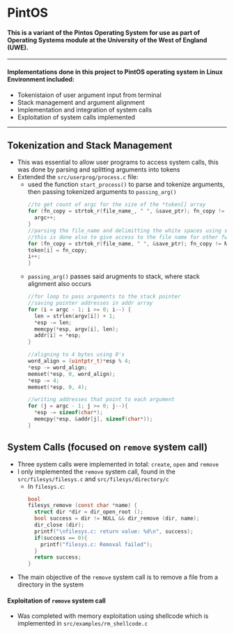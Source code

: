 # PintOS
#### This is a variant of the Pintos Operating System for use as part of Operating Systems module at the University of the West of England (UWE).
---
#### Implementations done in this project to PintOS operating system in Linux Environment included:
- Tokenistaion of user argument input from terminal
- Stack management and argument alignment
- Implementation and integration of system calls
- Exploitation of system calls implemented
---
## Tokenization and Stack Management
* This was essential to allow user programs to access system calls, this was done by parsing and splitting arguments into tokens
* Extended the `src/userprog/process.c` file:
  * used the function `start_process()` to parse and tokenize arguments, then passing tokenized arguments to `passing_arg()`
      ```c
      //to get count of argc for the size of the *token[] array
      for (fn_copy = strtok_r(file_name_, " ", &save_ptr); fn_copy != NULL; fn_copy = strtok_r(NULL, " ", &save_ptr)){
        argc++;
      }  
    //parsing the file_name and delimitting the white spaces using strtok_r 
    //this is done also to give access to the file name for other functions
    for (fn_copy = strtok_r(file_name, " ", &save_ptr); fn_copy != NULL; fn_copy = strtok_r(NULL, " ", &save_ptr)){
      token[i] = fn_copy;
      i++;
    }
      ```
  * `passing_arg()` passes said arugments to stack, where stack alignment also occurs
    ```c
    //for loop to pass arguments to the stack pointer
    //saving pointer addresses in addr array
    for (i = argc - 1; i >= 0; i--) {
      len = strlen(argv[i]) + 1; 
      *esp -= len; 
      memcpy(*esp, argv[i], len);
      addr[i] = *esp;
    }
  
    //aligning to 4 bytes using 0's
    word_align = (uintptr_t)*esp % 4;
    *esp -= word_align;
    memset(*esp, 0, word_align);
    *esp -= 4;
    memset(*esp, 0, 4);
  
    //writing addresses that point to each argument
    for (j = argc - 1; j >= 0; j--){
      *esp -= sizeof(char*);
      memcpy(*esp, &addr[j], sizeof(char*));
    }
    ```

## System Calls (focused on `remove` system call)
* Three system calls were implemented in total: `create`, `open` and `remove`
* I only implemented the `remove` system call, found in the `src/filesys/filesys.c` and `src/filesys/directory/c`
   * In `filesys.c`:
     ```c
     bool
     filesys_remove (const char *name) { 
       struct dir *dir = dir_open_root ();
       bool success = dir != NULL && dir_remove (dir, name);
       dir_close (dir); 
       printf("\nfilesys.c: return value: %d\n", success);
       if(success == 0){
         printf("filesys.c: Removal failed");
       }
       return success;
     }
     ```
* The main objective of the `remove` system call is to remove a file from a directory in the system

#### Exploitation of `remove` system call
* Was completed with memory exploitation using shellcode which is implemented in `src/examples/rm_shellcode.c`

